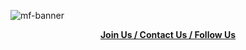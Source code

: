 ![mf-banner](https://github.com/miraclefactory/.github/assets/89094576/730388ea-9176-40c6-9704-0813f99d97f4)

<span align="center">

[**Join Us / Contact Us / Follow Us**](https://miraclefactory.ai)

</span>
